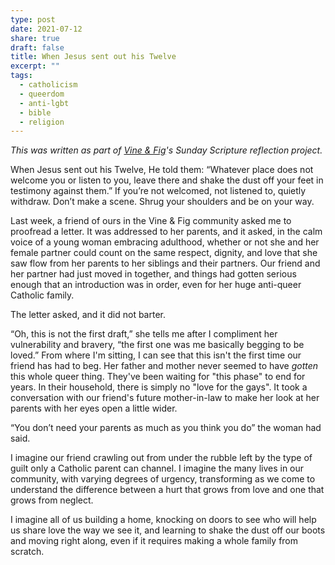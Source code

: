 ```yaml
---
type: post
date: 2021-07-12
share: true
draft: false
title: When Jesus sent out his Twelve
excerpt: ""
tags:
  - catholicism
  - queerdom
  - anti-lgbt
  - bible
  - religion
---
```


_This was written as part of [Vine & Fig](https://www.vineandfig.co)'s Sunday Scripture reflection project._

When Jesus sent out his Twelve, He told them: “Whatever place does not welcome you or listen to you, leave there and shake the dust off your feet in testimony against them.” If you’re not welcomed, not listened to, quietly withdraw. Don’t make a scene. Shrug your shoulders and be on your way.

Last week, a friend of ours in the Vine & Fig community asked me to proofread a letter. It was addressed to her parents, and it asked, in the calm voice of a young woman embracing adulthood, whether or not she and her female partner could count on the same respect, dignity, and love that she saw flow from her parents to her siblings and their partners. Our friend and her partner had just moved in together, and things had gotten serious enough that an introduction was in order, even for her huge anti-queer Catholic family.

The letter asked, and it did not barter.

“Oh, this is not the first draft,” she tells me after I compliment her vulnerability and bravery, “the first one was me basically begging to be loved.” From where I'm sitting, I can see that this isn't the first time our friend has had to beg. Her father and mother never seemed to have _gotten_ this whole queer thing. They've been waiting for "this phase" to end for years. In their household, there is simply no "love for the gays". It took a conversation with our friend's future mother-in-law to make her look at her parents with her eyes open a little wider.

“You don’t need your parents as much as you think you do” the woman had said. 

I imagine our friend crawling out from under the rubble left by the type of guilt only a Catholic parent can channel. I imagine the many lives in our community, with varying degrees of urgency, transforming as we come to understand the difference between a hurt that grows from love and one that grows from neglect.

I imagine all of us building a home, knocking on doors to see who will help us share love the way we see it, and learning to shake the dust off our boots and moving right along, even if it requires making a whole family from scratch.